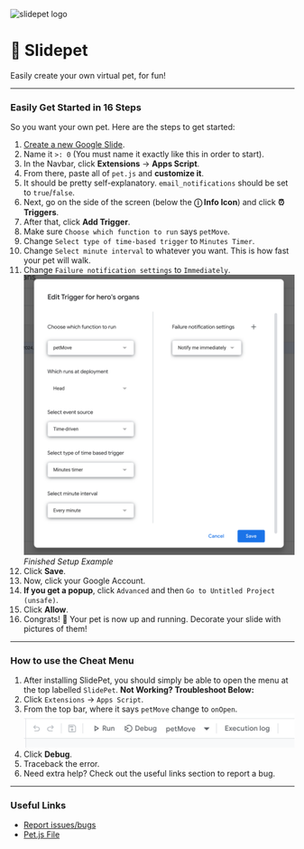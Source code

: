 ![slidepet logo](https://i.imgur.com/GgWkYMF.png)

# 🦊 Slidepet
Easily create your own virtual pet, for fun!

---

### Easily Get Started in 16 Steps

So you want your own pet.
Here are the steps to get started:

1. [Create a new Google Slide](https://slides.new).
2. Name it `>: 0` (You must name it exactly like this in order to start).
3. In the Navbar, click **Extensions** → **Apps Script**.
4. From there, paste all of `pet.js` and **customize it**.
5. It should be pretty self-explanatory. `email_notifications` should be set to `true`/`false`.
6. Next, go on the side of the screen (below the **ⓘ Info Icon**) and click **⏰ Triggers**.
7. After that, click **Add Trigger**.
8. Make sure `Choose which function to run` says `petMove`.
9. Change `Select type of time-based trigger` to `Minutes Timer`.
10. Change `Select minute interval` to whatever you want. This is how fast your pet will walk.
11. Change `Failure notification settings` to `Immediately`.
![](finishedSetup.png)
*Finished Setup Example*
12. Click **Save**.
13. Now, click your Google Account.
14. **If you get a popup**, click `Advanced` and then `Go to Untitled Project (unsafe)`.
15. Click **Allow**.
16. Congrats! 🎉 Your pet is now up and running. Decorate your slide with pictures of them!

---

### How to use the Cheat Menu

1. After installing SlidePet, you should simply be able to open the menu at the top labelled `SlidePet`.
**Not Working? Troubleshoot Below:**
1. Click `Extensions` → `Apps Script`.
2. From the top bar, where it says `petMove` change to `onOpen`.
![](cheatMenu.png)
3. Click **Debug**.
4. Traceback the error.
5. Need extra help? Check out the useful links section to report a bug.

---

### Useful Links

- [Report issues/bugs](https://github.com/cabinfvr/slidepet/issues)
- [Pet.js File](https://raw.githubusercontent.com/cabinfvr/slidepet/refs/heads/main/pet.js)